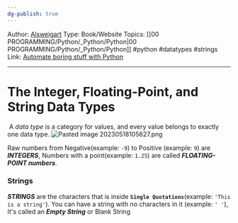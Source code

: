 ```yaml
---
dg-publish: true
---
```

Author: [Alsweigart](https://alsweigart.com/)
Type: Book/Website
Topics: [[00 PROGRAMMING/Python/_Python/Python\|00 PROGRAMMING/Python/_Python/Python]] #python #datatypes #strings 
Link: [Automate boring stuff with Python](https://automatetheboringstuff.com/)

---

# The Integer, Floating-Point, and String Data Types

 A _data type_ is a category for values, and every value belongs to exactly one data type.
![Pasted image 20230518105627.png](/img/user/PROGRAMMING/Python/1%20Automate%20the%20Boring%20Stuff%20with%20Python/Z%20Python%20Images/Pasted%20image%2020230518105627.png)

Raw numbers from Negative(example: `-9`) to Positive (example: `9`) are ***INTEGERS***, Numbers with a point(example: `1.25`) are called ***FLOATING-POINT numbers***.


### Strings
***STRINGS*** are the characters that is inside **`Single Quotations`**(example: `'This is a string'`). 
You can have a string with no characters in it (example: `' '`), It's called an ***Empty String*** or Blank String
